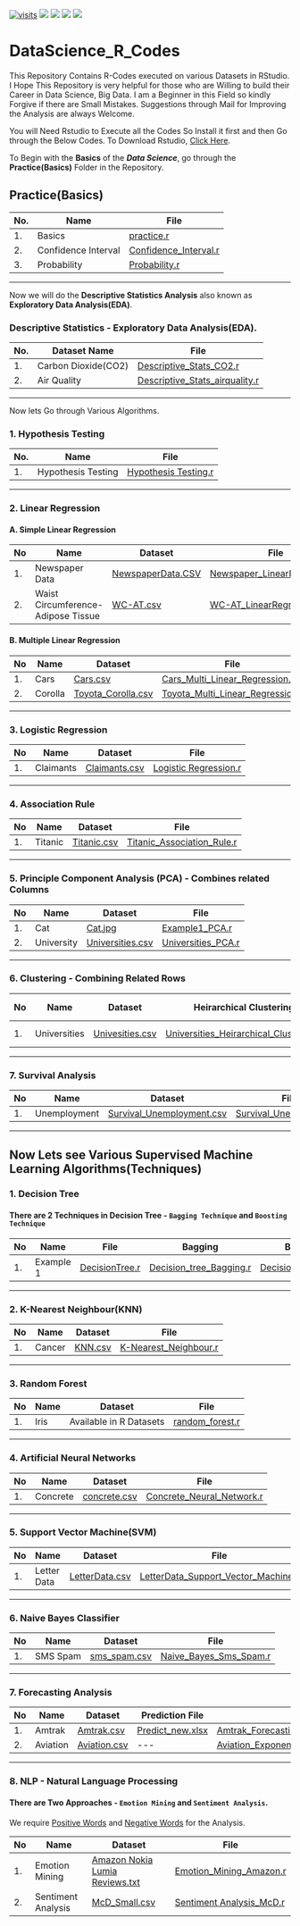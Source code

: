 [![visits](https://github-visit-counter.herokuapp.com/pravinknr/DataScience_R_Codes/visits.svg)](#)
![](https://img.shields.io/drone/build/pravinknr/DataScience_R_Codes)
![](https://img.shields.io/github/issues/pravinknr/DataScience_R_Codes)
![](https://img.shields.io/github/packagist/stars/pravinknr/DataScience_R_Codes)
![](https://img.shields.io/github/languages/code-size/pravinknr/DataScience_R_Codes)

# DataScience_R_Codes
This Repository Contains R-Codes executed on various Datasets in RStudio. I Hope This Repository is very helpful for those who are Willing to build their Career in Data Science, Big Data. I am a Beginner in this Field so kindly Forgive if there are Small Mistakes. Suggestions through Mail for Improving the Analysis are always Welcome.

You will Need Rstudio to Execute all the Codes So Install it first and then Go through the Below Codes.
To Download Rstudio, [Click Here](https://rstudio.com/products/rstudio/download/).

To Begin with the **Basics** of the **_Data Science_**, go through the **Practice(Basics)** Folder in the Repository.

## Practice(Basics)

| No. | Name | File |
| --- | --- | --- |
| 1. | Basics | [practice.r](https://github.com/pravinknr/DataScience_R_Codes/blob/master/1.%20Practice(Basics)/practice.r) |
| 2. | Confidence Interval | [Confidence_Interval.r](https://github.com/pravinknr/DataScience_R_Codes/blob/master/1.%20Practice(Basics)/ConfidenceIntervals_NYCFLIGHTS13.R) |
| 3. | Probability | [Probability.r](https://github.com/pravinknr/DataScience_R_Codes/blob/master/1.%20Practice(Basics)/probability_usingR.R) |

***
Now we will do the **Descriptive Statistics Analysis** also known as **Exploratory Data Analysis(EDA)**.

### Descriptive Statistics - Exploratory Data Analysis(EDA).

| No. | Dataset Name | File|
| --- | --- | --- |
| 1. | Carbon Dioxide(CO2) | [Descriptive_Stats_CO2.r](https://github.com/pravinknr/DataScience_R_Codes/blob/master/1.%20Practice(Basics)/Descriptive%20Statistics/Descriptive_Stats_CO2.r) |
| 2. | Air Quality | [Descriptive_Stats_airquality.r](https://github.com/pravinknr/DataScience_R_Codes/blob/master/1.%20Practice(Basics)/Descriptive%20Statistics/Descriptive_Stats_airquality.r) |

***
Now lets Go through Various Algorithms.

### 1. Hypothesis Testing

| No. | Name | File |
| --- | --- | --- |
| 1. | Hypothesis Testing | [Hypothesis Testing.r](https://github.com/pravinknr/DataScience_R_Codes/blob/master/1.%20Practice(Basics)/Hypothesis%20Testing/Hypothesis%20Testing.r) |

***

### 2. Linear Regression

#### A. Simple Linear Regression

| No | Name | Dataset | File|
| --- | --- | --- | --- |
| 1. | Newspaper Data | [NewspaperData.CSV](https://github.com/pravinknr/DataScience_R_Codes/blob/master/1.%20Practice(Basics)/Linear%20Regression/Simple%20Linear%20Regression/Newspaper%20data/NewspaperData.csv) | [Newspaper_LinearRegression.r](https://github.com/pravinknr/DataScience_R_Codes/blob/master/1.%20Practice(Basics)/Linear%20Regression/Simple%20Linear%20Regression/Newspaper%20data/Newspaper_Linear%20Regression.r) |
| 2. | Waist Circumference-Adipose Tissue | [WC-AT.csv](https://github.com/pravinknr/DataScience_R_Codes/blob/master/1.%20Practice(Basics)/Linear%20Regression/Simple%20Linear%20Regression/Waist%20Circumference-Adipose%20Tissue/WC_AT.csv) | [WC-AT_LinearRegression.r](https://github.com/pravinknr/DataScience_R_Codes/blob/master/1.%20Practice(Basics)/Linear%20Regression/Simple%20Linear%20Regression/Waist%20Circumference-Adipose%20Tissue/WC-AT%20Linear%20Regression.r) |


#### B. Multiple Linear Regression

| No | Name | Dataset | File|
| --- | --- | --- | --- |
| 1. | Cars | [Cars.csv](https://github.com/pravinknr/DataScience_R_Codes/blob/master/1.%20Practice(Basics)/Linear%20Regression/Multiple%20Linear%20Regression/Cars/Cars.csv) | [Cars_Multi_Linear_Regression.r](https://github.com/pravinknr/DataScience_R_Codes/blob/master/1.%20Practice(Basics)/Linear%20Regression/Multiple%20Linear%20Regression/Cars/Cars_Multi_Linear%20Regression.r) |
| 2. | Corolla | [Toyota_Corolla.csv](https://github.com/pravinknr/DataScience_R_Codes/blob/master/1.%20Practice(Basics)/Linear%20Regression/Multiple%20Linear%20Regression/Corolla/Toyoto_Corrola.csv) | [Toyota_Multi_Linear_Regression.r](https://github.com/pravinknr/DataScience_R_Codes/blob/master/1.%20Practice(Basics)/Linear%20Regression/Multiple%20Linear%20Regression/Corolla/Toyota_Multi_Linear_Regression.r) |


***

### 3. Logistic Regression

| No | Name | Dataset | File|
| --- | --- | --- | --- |
| 1. | Claimants | [Claimants.csv](https://github.com/pravinknr/DataScience_R_Codes/blob/master/1.%20Practice(Basics)/Logistic%20Regression/Claimants/claimants.csv) | [Logistic Regression.r](https://github.com/pravinknr/DataScience_R_Codes/blob/master/1.%20Practice(Basics)/Logistic%20Regression/Claimants/Logistic%20regression.R) |


***

### 4. Association Rule

| No | Name | Dataset | File|
| --- | --- | --- | --- |
| 1. | Titanic | [Titanic.csv](https://github.com/pravinknr/DataScience_R_Codes/blob/master/1.%20Practice(Basics)/Rules/Titanic/Titanic.csv) | [Titanic_Association_Rule.r](https://github.com/pravinknr/DataScience_R_Codes/blob/master/1.%20Practice(Basics)/Rules/Titanic/Titanic_Association_Rule.r) |


***

### 5. Principle Component Analysis (PCA) - Combines related Columns

| No | Name | Dataset | File|
| --- | --- | --- | --- |
| 1. | Cat | [Cat.jpg](https://github.com/pravinknr/DataScience_R_Codes/blob/master/1.%20Practice(Basics)/Priciple%20Component%20Analysis(PCA)/Cat/cat.jpg) | [Example1_PCA.r](https://github.com/pravinknr/DataScience_R_Codes/blob/master/1.%20Practice(Basics)/Priciple%20Component%20Analysis(PCA)/Cat/cat.jpg) |
| 2. | University | [Universities.csv](https://github.com/pravinknr/DataScience_R_Codes/blob/master/1.%20Practice(Basics)/Priciple%20Component%20Analysis(PCA)/University/Universities.csv) | [Universities_PCA.r](https://github.com/pravinknr/DataScience_R_Codes/blob/master/1.%20Practice(Basics)/Priciple%20Component%20Analysis(PCA)/University/Universities_PCA.r) |


***

### 6. Clustering - Combining Related Rows

| No | Name | Dataset | Heirarchical Clustering | K-Means CLustering |
| --- | --- | --- | --- | --- |
| 1. | Universities | [Univesities.csv](https://github.com/pravinknr/DataScience_R_Codes/blob/master/1.%20Practice(Basics)/Clustering/University/Universities.csv) | [Universities_Heirarchical_Clustering.r](https://github.com/pravinknr/DataScience_R_Codes/blob/master/1.%20Practice(Basics)/Clustering/University/Universities_Heirarchical_Clustering.r) | [K-Means_Clustering.r](https://github.com/pravinknr/DataScience_R_Codes/blob/master/1.%20Practice(Basics)/Clustering/University/K-Means_Clustering.r) |

***

### 7. Survival Analysis
| No | Name | Dataset | File|
| --- | --- | --- | --- |
| 1. | Unemployment | [Survival_Unemployment.csv](https://github.com/pravinknr/DataScience_R_Codes/blob/master/1.%20Practice(Basics)/Survival%20Analysis/Unemployment/survival_unemployment1.csv) | [Survival_Unemployment.r](https://github.com/pravinknr/DataScience_R_Codes/blob/master/1.%20Practice(Basics)/Survival%20Analysis/Unemployment/Survival_Unemployment.r) |

***

## Now Lets see Various **Supervised Machine Learning Algorithms(Techniques)**


### 1. Decision Tree

#### There are 2 Techniques in Decision Tree - `Bagging Technique` and `Boosting Technique`

| No | Name | File| Bagging | Bagging and Boosting |
| --- | --- | --- | --- | --- |
| 1. | Example 1 | [DecisionTree.r](https://github.com/pravinknr/DataScience_R_Codes/blob/master/1.%20Practice(Basics)/Supervised%20Machine%20Learning%20Techniques%20in%20R/Decision%20Tree/Example/Decision_Tree.r) | [Decision_tree_Bagging.r](https://github.com/pravinknr/DataScience_R_Codes/blob/master/1.%20Practice(Basics)/Supervised%20Machine%20Learning%20Techniques%20in%20R/Decision%20Tree/Example/Decision_Tree_Bagging.r) | [Decision_Tree_Bagging_Boosting.r](https://github.com/pravinknr/DataScience_R_Codes/blob/master/1.%20Practice(Basics)/Supervised%20Machine%20Learning%20Techniques%20in%20R/Decision%20Tree/Example/Decision_Tree_Boosting_in_Bagging.r) |


***

### 2. K-Nearest Neighbour(KNN)
| No | Name | Dataset | File|
| --- | --- | --- | --- |
| 1. | Cancer | [KNN.csv](https://github.com/pravinknr/DataScience_R_Codes/blob/master/1.%20Practice(Basics)/Supervised%20Machine%20Learning%20Techniques%20in%20R/K-Nearest%20Neighbour/Example/KNN.csv) | [K-Nearest_Neighbour.r](https://github.com/pravinknr/DataScience_R_Codes/blob/master/1.%20Practice(Basics)/Supervised%20Machine%20Learning%20Techniques%20in%20R/K-Nearest%20Neighbour/Example/K_Nearest_Neighbour.r) |

***

### 3. Random Forest
| No | Name | Dataset | File|
| --- | --- | --- | --- |
| 1. | Iris | Available in R Datasets | [random_forest.r](https://github.com/pravinknr/DataScience_R_Codes/blob/master/1.%20Practice(Basics)/Supervised%20Machine%20Learning%20Techniques%20in%20R/Random%20Forest/Example/random_forest.r) |

***

### 4. Artificial Neural Networks
| No | Name | Dataset | File|
| --- | --- | --- | --- |
| 1. | Concrete |[concrete.csv](https://github.com/pravinknr/DataScience_R_Codes/blob/master/1.%20Practice(Basics)/Supervised%20Machine%20Learning%20Techniques%20in%20R/Neural%20Networks/Concrete/concrete.csv) | [Concrete_Neural_Network.r](https://github.com/pravinknr/DataScience_R_Codes/blob/master/1.%20Practice(Basics)/Supervised%20Machine%20Learning%20Techniques%20in%20R/Neural%20Networks/Concrete/concrete.csv) |

***

### 5. Support Vector Machine(SVM)

| No | Name | Dataset | File|
| --- | --- | --- | --- |
| 1. | Letter Data | [LetterData.csv](https://github.com/pravinknr/DataScience_R_Codes/blob/master/1.%20Practice(Basics)/Supervised%20Machine%20Learning%20Techniques%20in%20R/Support%20Vector%20Machine/Letter%20Data/letterdata.csv) | [LetterData_Support_Vector_Machine.r](https://github.com/pravinknr/DataScience_R_Codes/blob/master/1.%20Practice(Basics)/Supervised%20Machine%20Learning%20Techniques%20in%20R/Support%20Vector%20Machine/Letter%20Data/letterdata_support_vector_machine.r) |

***

### 6. Naive Bayes Classifier

| No | Name | Dataset | File|
| --- | --- | --- | --- |
| 1. | SMS Spam | [sms_spam.csv](https://github.com/pravinknr/DataScience_R_Codes/blob/master/1.%20Practice(Basics)/Supervised%20Machine%20Learning%20Techniques%20in%20R/Naive%20Bayes/SMS%20Spam/sms_spam.csv) | [Naive_Bayes_Sms_Spam.r](https://github.com/pravinknr/DataScience_R_Codes/blob/master/1.%20Practice(Basics)/Supervised%20Machine%20Learning%20Techniques%20in%20R/Naive%20Bayes/SMS%20Spam/Naive_Bayes_sms_spam.r) |

***

### 7. Forecasting Analysis

| No | Name | Dataset | Prediction File| File |
| --- | --- | --- | --- | --- |
| 1. | Amtrak | [Amtrak.csv](https://github.com/pravinknr/DataScience_R_Codes/blob/master/1.%20Practice(Basics)/Supervised%20Machine%20Learning%20Techniques%20in%20R/Forecasting/Amtrak/Amtrak.csv) | [Predict_new.xlsx](https://github.com/pravinknr/DataScience_R_Codes/blob/master/1.%20Practice(Basics)/Supervised%20Machine%20Learning%20Techniques%20in%20R/Forecasting/Amtrak/Predict_new.xlsx) | [Amtrak_Forecasting.r](https://github.com/pravinknr/DataScience_R_Codes/blob/master/1.%20Practice(Basics)/Supervised%20Machine%20Learning%20Techniques%20in%20R/Forecasting/Amtrak/Amtrak_Forecasting.r) |
| 2. | Aviation | [Aviation.csv](https://github.com/pravinknr/DataScience_R_Codes/blob/master/1.%20Practice(Basics)/Supervised%20Machine%20Learning%20Techniques%20in%20R/Forecasting/Exponential%20Smoothing%20Prediction/Aviation/Aviation.csv) | --- | [Aviation_Exponential_Smooting_Forecasting.r](https://github.com/pravinknr/DataScience_R_Codes/blob/master/1.%20Practice(Basics)/Supervised%20Machine%20Learning%20Techniques%20in%20R/Forecasting/Exponential%20Smoothing%20Prediction/Aviation/Aviation_Exponential_Smoothing_Forecasting.r) |

***

### 8. NLP - Natural Language Processing
#### There are Two Approaches - `Emotion Mining` and `Sentiment Analysis`.

We require [Positive Words](https://github.com/pravinknr/DataScience_R_Codes/blob/master/1.%20Practice(Basics)/Supervised%20Machine%20Learning%20Techniques%20in%20R/NLP%20-%20Natural%20Language%20Processing/Sentiment%20Analysis%20in%20r/positive-words.txt) and [Negative Words](https://github.com/pravinknr/DataScience_R_Codes/blob/master/1.%20Practice(Basics)/Supervised%20Machine%20Learning%20Techniques%20in%20R/NLP%20-%20Natural%20Language%20Processing/Sentiment%20Analysis%20in%20r/negative-words.txt) for the Analysis.

| No | Name | Dataset | File|
| --- | --- | --- | --- |
| 1. | Emotion Mining | [Amazon Nokia Lumia Reviews.txt](https://github.com/pravinknr/DataScience_R_Codes/blob/master/1.%20Practice(Basics)/Supervised%20Machine%20Learning%20Techniques%20in%20R/NLP%20-%20Natural%20Language%20Processing/Emotion%20Mining/amazon%20nokia%20lumia%20reviews.txt) | [Emotion_Mining_Amazon.r]() |
| 2. | Sentiment Analysis | [McD_Small.csv](https://github.com/pravinknr/DataScience_R_Codes/blob/master/1.%20Practice(Basics)/Supervised%20Machine%20Learning%20Techniques%20in%20R/NLP%20-%20Natural%20Language%20Processing/Sentiment%20Analysis%20in%20r/McD/Mcd_Small.csv) | [Sentiment Analysis_McD.r](https://github.com/pravinknr/DataScience_R_Codes/blob/master/1.%20Practice(Basics)/Supervised%20Machine%20Learning%20Techniques%20in%20R/NLP%20-%20Natural%20Language%20Processing/Sentiment%20Analysis%20in%20r/McD/Sentiment_Analysis_Mcd.r) |
